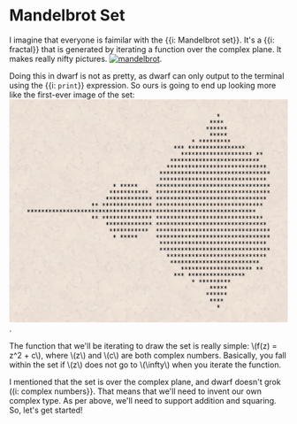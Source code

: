 # Mandelbrot Set

I imagine that everyone is faimilar with the {{i: Mandelbrot set}}.
It's a {{i: fractal}} that is generated by iterating a function over the complex plane.
It makes really nifty pictures.
[![mandelbrot](https://img.youtube.com/vi/b005iHf8Z3g/0.jpg)](https://www.youtube.com/watch?v=b005iHf8Z3g).

Doing this in dwarf is not as pretty, as dwarf can only output to the terminal using the {{i: `print`}} expression.
So ours is going to end up looking more like the first-ever image of the set:
![mandelbrot-orig](./mandelbrot_orig.png).

The function that we'll be iterating to draw the set is really simple: \\(f(z) = z^2 + c\\), where \\(z\\) and \\(c\\) are both complex numbers.
Basically, you fall within the set if \\(z\\) does not go to \\(\infty\\) when you iterate the function.

I mentioned that the set is over the complex plane, and dwarf doesn't grok ((i: complex numbers}}.
That means that we'll need to invent our own complex type.
As per above, we'll need to support addition and squaring.
So, let's get started!
